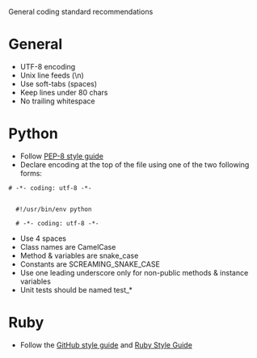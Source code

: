 General coding standard recommendations

# General
- UTF-8 encoding
- Unix line feeds (\n)
- Use soft-tabs (spaces)
- Keep lines under 80 chars
- No trailing whitespace

# Python
- Follow [PEP-8 style guide](https://www.python.org/dev/peps/pep-0008/)
- Declare encoding at the top of the file using one of the two following forms:

`# -*- coding: utf-8 -*-`


<code>
  #!/usr/bin/env python <br/>
  # -*- coding: utf-8 -*-
</code>

- Use 4 spaces
- Class names are CamelCase
- Method & variables are snake_case
- Constants are SCREAMING_SNAKE_CASE
- Use one leading underscore only for non-public methods & instance variables
- Unit tests should be named test_*

# Ruby
- Follow the [GitHub style guide](https://github.com/styleguide/ruby) and [Ruby Style Guide](https://github.com/bbatsov/ruby-style-guide/blob/master/README.md)

